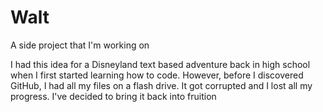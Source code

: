 # Walt
A side project that I'm working on 

I had this idea for a Disneyland text based adventure back in high school when I first started learning how to code.
However, before I discovered GitHub, I had all my files on a flash drive. It got corrupted and I lost all my progress.
I've decided to bring it back into fruition
